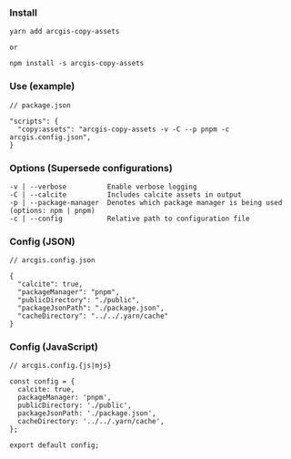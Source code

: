 ### Install
```
yarn add arcgis-copy-assets

or

npm install -s arcgis-copy-assets
```

### Use (example)
```
// package.json

"scripts": {
  "copy:assets": "arcgis-copy-assets -v -C --p pnpm -c arcgis.config.json",
}
```

### Options (Supersede configurations)
```
-v | --verbose          Enable verbose logging
-C | --calcite          Includes calcite assets in output
-p | --package-manager  Denotes which package manager is being used (options: npm | pnpm)
-c | --config           Relative path to configuration file
```

### Config (JSON)
```
// arcgis.config.json

{
  "calcite": true,
  "packageManager": "pnpm",
  "publicDirectory": "./public",
  "packageJsonPath": "./package.json",
  "cacheDirectory": "../../.yarn/cache"
}
```

### Config (JavaScript)
```
// arcgis.config.{js|mjs}

const config = {
  calcite: true,
  packageManager: 'pnpm',
  publicDirectory: './public',
  packageJsonPath: './package.json',
  cacheDirectory: '../../.yarn/cache',
};

export default config;
```

